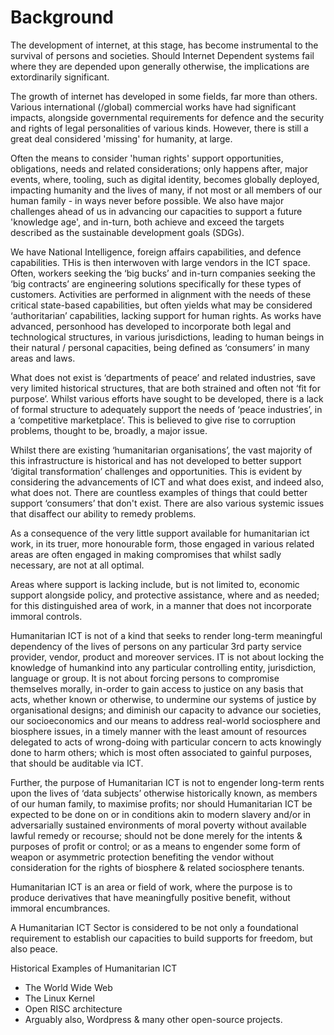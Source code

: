 # Background

The development of internet, at this stage, has become instrumental to the survival of persons and societies.  Should Internet Dependent systems fail where they are depended upon generally otherwise, the implications are extordinarily significant. 

The growth of internet has developed in some fields, far more than others.  Various international (/global) commercial works have had significant impacts, alongside governmental requirements for defence and the security and rights of legal personalities of various kinds.  However, there is still a great deal considered 'missing' for humanity, at large.

Often the means to consider 'human rights' support opportunities, obligations, needs and related considerations; only happens after, major events, where, tooling, such as digital identity, becomes globally deployed, impacting humanity and the lives of many, if not most or all members of our human family - in ways never before possible.  We also have major challenges ahead of us in advancing our capacities to support a future 'knowledge age', and in-turn, both achieve and exceed the targets described as the sustainable development goals (SDGs).

We have National Intelligence, foreign affairs capabilities, and defence capabilities. THis is then interwoven with large vendors in the ICT space. Often, workers seeking the ‘big bucks’ and in-turn companies seeking the ‘big contracts’ are engineering solutions specifically for these types of customers. Activities are performed in alignment with the needs of these critical state-based capabilities, but often yields what may be considered ‘authoritarian’ capabilities, lacking support for human rights.  As works have advanced, personhood has developed to incorporate both legal and technological structures, in various jurisdictions, leading to human beings in their natural / personal capacities, being defined as ‘consumers’ in many areas and laws.  

What does not exist is ‘departments of peace’ and related industries, save very limited historical structures, that are both strained and often not ‘fit for purpose’.  Whilst various efforts have sought to be developed, there is a lack of formal structure to adequately support the needs of ‘peace industries’, in a ‘competitive marketplace’.  This is believed to give rise to corruption problems, thought to be, broadly, a major issue.

Whilst there are existing ‘humanitarian organisations’, the vast majority of this infrastructure is historical and has not developed to better support ‘digital transformation’ challenges and opportunities.  This is evident by considering the advancements of ICT and what does exist, and indeed also, what does not.  There are countless examples of things that could better support ‘consumers’ that don't exist. There are also various systemic issues that disaffect our ability to remedy problems.

As a consequence of the very little support available for humanitarian ict work, in its truer, more honourable form, those engaged in various related areas are often engaged in making compromises that whilst sadly necessary, are not at all optimal.  

Areas where support is lacking include, but is not limited to, economic support alongside policy, and protective assistance, where and as needed; for this distinguished area of work, in a manner that does not incorporate immoral controls.

Humanitarian ICT is not of a kind that seeks to render long-term meaningful dependency of the lives of persons on any particular 3rd party service provider, vendor, product and moreover services. IT is not about locking the knowledge of humankind into any particular controlling entity, jurisdiction, language or group. It is not about forcing persons to compromise themselves morally, in-order to gain access to justice on any basis that acts, whether known or otherwise, to undermine our systems of justice by organisational designs; and diminish our capacity to advance our societies, our socioeconomics and our means to address real-world sociosphere and biosphere issues, in a timely manner with the least amount of resources delegated to acts of wrong-doing with particular concern to acts knowingly done to harm others; which is most often associated to gainful purposes, that should be auditable via ICT.

Further, the purpose of Humanitarian ICT is not to engender long-term rents upon the lives of ‘data subjects’ otherwise historically known, as members of our human family, to maximise profits; nor should Humanitarian ICT be expected to be done on or in conditions akin to modern slavery and/or in adversarially sustained environments of moral poverty without available lawful remedy or recourse; should not be done merely for the intents & purposes of profit or control; or as a means to engender some form of weapon or asymmetric protection benefiting the vendor without consideration for the rights of biosphere & related sociosphere tenants. 

Humanitarian ICT is an area or field of work, where the purpose is to produce derivatives that have meaningfully positive benefit, without immoral encumbrances.

A Humanitarian ICT Sector is considered to be not only a foundational requirement to establish our capacities to build supports for freedom, but also peace.

Historical Examples of Humanitarian ICT

- The World Wide Web 
- The Linux Kernel 
- Open RISC architecture 
- Arguably also, Wordpress & many other open-source projects.
